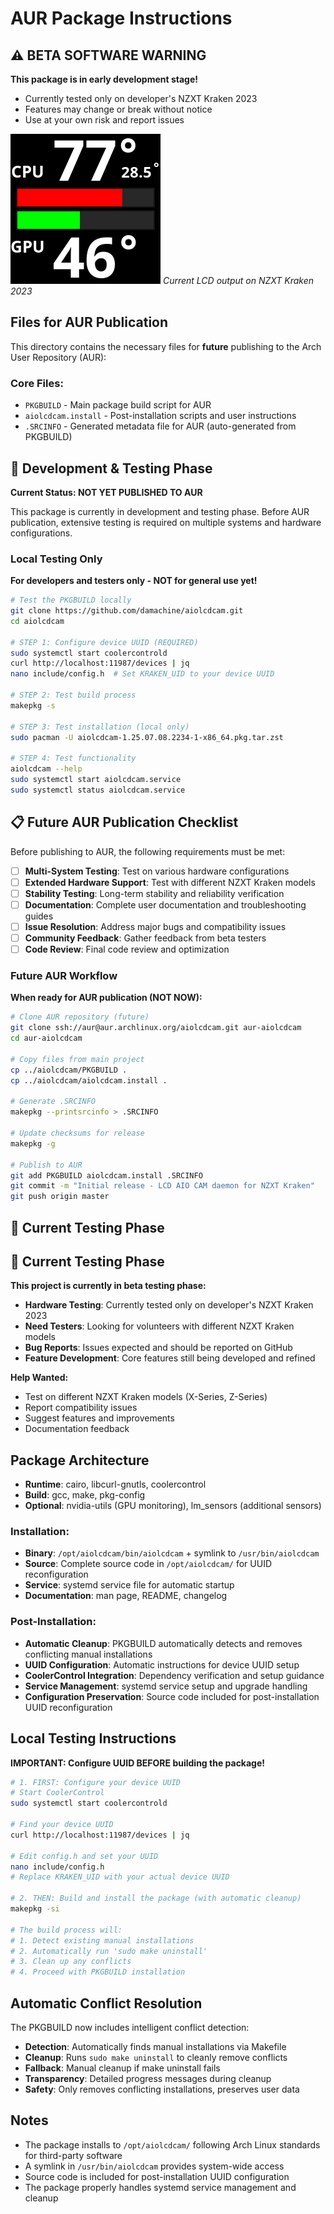# AUR Package Instructions

## ⚠️ **BETA SOFTWARE WARNING**

**This package is in early development stage!**
- Currently tested only on developer's NZXT Kraken 2023
- Features may change or break without notice
- Use at your own risk and report issues

![LCD Display Output](image/cpu_gpu_temp.png)
*Current LCD output on NZXT Kraken 2023*

## Files for AUR Publication

This directory contains the necessary files for **future** publishing to the Arch User Repository (AUR):

### Core Files:
- `PKGBUILD` - Main package build script for AUR
- `aiolcdcam.install` - Post-installation scripts and user instructions
- `.SRCINFO` - Generated metadata file for AUR (auto-generated from PKGBUILD)

## 🚧 **Development & Testing Phase**

**Current Status: NOT YET PUBLISHED TO AUR**

This package is currently in development and testing phase. Before AUR publication, extensive testing is required on multiple systems and hardware configurations.

### Local Testing Only

**For developers and testers only - NOT for general use yet!**

```bash
# Test the PKGBUILD locally
git clone https://github.com/damachine/aiolcdcam.git
cd aiolcdcam

# STEP 1: Configure device UUID (REQUIRED)
sudo systemctl start coolercontrold
curl http://localhost:11987/devices | jq
nano include/config.h  # Set KRAKEN_UID to your device UUID

# STEP 2: Test build process
makepkg -s

# STEP 3: Test installation (local only)
sudo pacman -U aiolcdcam-1.25.07.08.2234-1-x86_64.pkg.tar.zst

# STEP 4: Test functionality
aiolcdcam --help
sudo systemctl start aiolcdcam.service
sudo systemctl status aiolcdcam.service
```

## 📋 **Future AUR Publication Checklist**

Before publishing to AUR, the following requirements must be met:

- [ ] **Multi-System Testing**: Test on various hardware configurations
- [ ] **Extended Hardware Support**: Test with different NZXT Kraken models  
- [ ] **Stability Testing**: Long-term stability and reliability verification
- [ ] **Documentation**: Complete user documentation and troubleshooting guides
- [ ] **Issue Resolution**: Address major bugs and compatibility issues
- [ ] **Community Feedback**: Gather feedback from beta testers
- [ ] **Code Review**: Final code review and optimization

### Future AUR Workflow

**When ready for AUR publication (NOT NOW):**

```bash
# Clone AUR repository (future)
git clone ssh://aur@aur.archlinux.org/aiolcdcam.git aur-aiolcdcam
cd aur-aiolcdcam

# Copy files from main project
cp ../aiolcdcam/PKGBUILD .
cp ../aiolcdcam/aiolcdcam.install .

# Generate .SRCINFO
makepkg --printsrcinfo > .SRCINFO

# Update checksums for release
makepkg -g

# Publish to AUR
git add PKGBUILD aiolcdcam.install .SRCINFO
git commit -m "Initial release - LCD AIO CAM daemon for NZXT Kraken"
git push origin master
```

## 🧪 **Current Testing Phase**

## 🧪 **Current Testing Phase**

**This project is currently in beta testing phase:**

- **Hardware Testing**: Currently tested only on developer's NZXT Kraken 2023
- **Need Testers**: Looking for volunteers with different NZXT Kraken models
- **Bug Reports**: Issues expected and should be reported on GitHub
- **Feature Development**: Core features still being developed and refined

**Help Wanted:**
- Test on different NZXT Kraken models (X-Series, Z-Series)
- Report compatibility issues
- Suggest features and improvements
- Documentation feedback

## Package Architecture
- **Runtime**: cairo, libcurl-gnutls, coolercontrol
- **Build**: gcc, make, pkg-config
- **Optional**: nvidia-utils (GPU monitoring), lm_sensors (additional sensors)

### Installation:
- **Binary**: `/opt/aiolcdcam/bin/aiolcdcam` + symlink to `/usr/bin/aiolcdcam`
- **Source**: Complete source code in `/opt/aiolcdcam/` for UUID reconfiguration
- **Service**: systemd service file for automatic startup
- **Documentation**: man page, README, changelog

### Post-Installation:
- **Automatic Cleanup**: PKGBUILD automatically detects and removes conflicting manual installations
- **UUID Configuration**: Automatic instructions for device UUID setup
- **CoolerControl Integration**: Dependency verification and setup guidance
- **Service Management**: systemd service setup and upgrade handling
- **Configuration Preservation**: Source code included for post-installation UUID reconfiguration

## Local Testing Instructions

**IMPORTANT: Configure UUID BEFORE building the package!**

```bash
# 1. FIRST: Configure your device UUID
# Start CoolerControl
sudo systemctl start coolercontrold

# Find your device UUID
curl http://localhost:11987/devices | jq

# Edit config.h and set your UUID
nano include/config.h
# Replace KRAKEN_UID with your actual device UUID

# 2. THEN: Build and install the package (with automatic cleanup)
makepkg -si

# The build process will:
# 1. Detect existing manual installations
# 2. Automatically run 'sudo make uninstall' 
# 3. Clean up any conflicts
# 4. Proceed with PKGBUILD installation
```

## Automatic Conflict Resolution

The PKGBUILD now includes intelligent conflict detection:

- **Detection**: Automatically finds manual installations via Makefile
- **Cleanup**: Runs `sudo make uninstall` to cleanly remove conflicts
- **Fallback**: Manual cleanup if make uninstall fails
- **Transparency**: Detailed progress messages during cleanup
- **Safety**: Only removes conflicting installations, preserves user data

## Notes

- The package installs to `/opt/aiolcdcam/` following Arch Linux standards for third-party software
- A symlink in `/usr/bin/aiolcdcam` provides system-wide access
- Source code is included for post-installation UUID configuration
- The package properly handles systemd service management and cleanup

